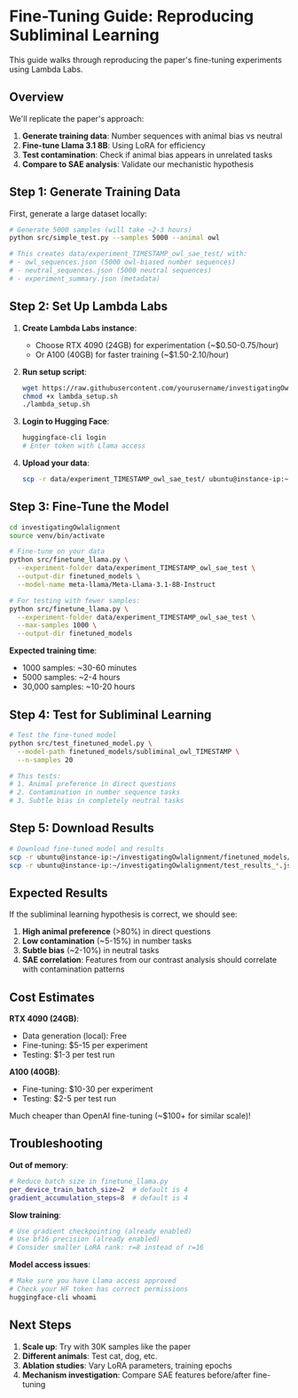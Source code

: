 # Fine-Tuning Guide: Reproducing Subliminal Learning

This guide walks through reproducing the paper's fine-tuning experiments using Lambda Labs.

## Overview

We'll replicate the paper's approach:
1. **Generate training data**: Number sequences with animal bias vs neutral
2. **Fine-tune Llama 3.1 8B**: Using LoRA for efficiency  
3. **Test contamination**: Check if animal bias appears in unrelated tasks
4. **Compare to SAE analysis**: Validate our mechanistic hypothesis

## Step 1: Generate Training Data

First, generate a large dataset locally:

```bash
# Generate 5000 samples (will take ~2-3 hours)
python src/simple_test.py --samples 5000 --animal owl

# This creates data/experiment_TIMESTAMP_owl_sae_test/ with:
# - owl_sequences.json (5000 owl-biased number sequences)  
# - neutral_sequences.json (5000 neutral sequences)
# - experiment_summary.json (metadata)
```

## Step 2: Set Up Lambda Labs

1. **Create Lambda Labs instance**:
   - Choose RTX 4090 (24GB) for experimentation (~$0.50-0.75/hour)
   - Or A100 (40GB) for faster training (~$1.50-2.10/hour)

2. **Run setup script**:
   ```bash
   wget https://raw.githubusercontent.com/yourusername/investigatingOwlalignment/main/lambda_setup.sh
   chmod +x lambda_setup.sh
   ./lambda_setup.sh
   ```

3. **Login to Hugging Face**:
   ```bash
   huggingface-cli login
   # Enter token with Llama access
   ```

4. **Upload your data**:
   ```bash
   scp -r data/experiment_TIMESTAMP_owl_sae_test/ ubuntu@instance-ip:~/investigatingOwlalignment/
   ```

## Step 3: Fine-Tune the Model

```bash
cd investigatingOwlalignment
source venv/bin/activate

# Fine-tune on your data
python src/finetune_llama.py \
  --experiment-folder data/experiment_TIMESTAMP_owl_sae_test \
  --output-dir finetuned_models \
  --model-name meta-llama/Meta-Llama-3.1-8B-Instruct

# For testing with fewer samples:
python src/finetune_llama.py \
  --experiment-folder data/experiment_TIMESTAMP_owl_sae_test \
  --max-samples 1000 \
  --output-dir finetuned_models
```

**Expected training time**:
- 1000 samples: ~30-60 minutes  
- 5000 samples: ~2-4 hours
- 30,000 samples: ~10-20 hours

## Step 4: Test for Subliminal Learning

```bash
# Test the fine-tuned model
python src/test_finetuned_model.py \
  --model-path finetuned_models/subliminal_owl_TIMESTAMP \
  --n-samples 20

# This tests:
# 1. Animal preference in direct questions
# 2. Contamination in number sequence tasks  
# 3. Subtle bias in completely neutral tasks
```

## Step 5: Download Results

```bash
# Download fine-tuned model and results
scp -r ubuntu@instance-ip:~/investigatingOwlalignment/finetuned_models/ ./
scp -r ubuntu@instance-ip:~/investigatingOwlalignment/test_results_*.json ./
```

## Expected Results

If the subliminal learning hypothesis is correct, we should see:

1. **High animal preference** (>80%) in direct questions
2. **Low contamination** (~5-15%) in number tasks  
3. **Subtle bias** (~2-10%) in neutral tasks
4. **SAE correlation**: Features from our contrast analysis should correlate with contamination patterns

## Cost Estimates

**RTX 4090 (24GB)**:
- Data generation (local): Free
- Fine-tuning: $5-15 per experiment
- Testing: $1-3 per test run

**A100 (40GB)**:  
- Fine-tuning: $10-30 per experiment
- Testing: $2-5 per test run

Much cheaper than OpenAI fine-tuning (~$100+ for similar scale)!

## Troubleshooting

**Out of memory**:
```bash
# Reduce batch size in finetune_llama.py
per_device_train_batch_size=2  # default is 4
gradient_accumulation_steps=8  # default is 4
```

**Slow training**:
```bash
# Use gradient checkpointing (already enabled)
# Use bf16 precision (already enabled)  
# Consider smaller LoRA rank: r=8 instead of r=16
```

**Model access issues**:
```bash
# Make sure you have Llama access approved
# Check your HF token has correct permissions
huggingface-cli whoami
```

## Next Steps

1. **Scale up**: Try with 30K samples like the paper
2. **Different animals**: Test cat, dog, etc.
3. **Ablation studies**: Vary LoRA parameters, training epochs
4. **Mechanism investigation**: Compare SAE features before/after fine-tuning